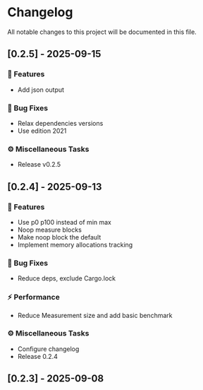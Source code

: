 # Changelog

All notable changes to this project will be documented in this file.

## [0.2.5] - 2025-09-15

### 🚀 Features

- Add json output

### 🐛 Bug Fixes

- Relax dependencies versions
- Use edition 2021

### ⚙️ Miscellaneous Tasks

- Release v0.2.5

## [0.2.4] - 2025-09-13

### 🚀 Features

- Use p0 p100 instead of min max
- Noop measure blocks
- Make noop block the default
- Implement memory allocations tracking

### 🐛 Bug Fixes

- Reduce deps, exclude Cargo.lock

### ⚡ Performance

- Reduce Measurement size and add basic benchmark

### ⚙️ Miscellaneous Tasks

- Configure changelog
- Release 0.2.4

## [0.2.3] - 2025-09-08

<!-- generated by git-cliff -->

